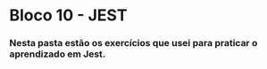 # Bloco 10 - JEST

### Nesta pasta estão os exercícios que usei para praticar o aprendizado em Jest.